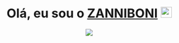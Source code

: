 <div align="center">
<h1>Olá, eu sou o <a href="">ZANNIBONI</a> <img src="https://media.giphy.com/media/hvRJCLFzcasrR4ia7z/giphy.gif" width="25px"> </h1>
  
 <img  src="http://github-readme-streak-stats.herokuapp.com?user=zanniboni&theme=dracula&hide_border=true">

 </div>
